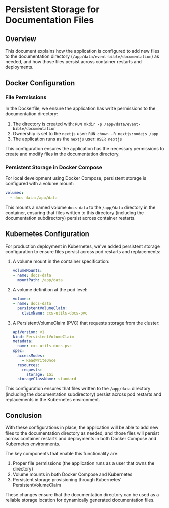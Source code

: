 # Persistent Storage for Documentation Files

## Overview

This document explains how the application is configured to add new files to the documentation directory (`/app/data/event-bible/documentation`) as needed, and how those files persist across container restarts and deployments.

## Docker Configuration

### File Permissions

In the Dockerfile, we ensure the application has write permissions to the documentation directory:

1. The directory is created with: `RUN mkdir -p /app/data/event-bible/documentation`
2. Ownership is set to the `nextjs` user: `RUN chown -R nextjs:nodejs /app`
3. The application runs as the `nextjs` user: `USER nextjs`

This configuration ensures the application has the necessary permissions to create and modify files in the documentation directory.

### Persistent Storage in Docker Compose

For local development using Docker Compose, persistent storage is configured with a volume mount:

```yaml
volumes:
  - docs-data:/app/data
```

This mounts a named volume `docs-data` to the `/app/data` directory in the container, ensuring that files written to this directory (including the documentation subdirectory) persist across container restarts.

## Kubernetes Configuration

For production deployment in Kubernetes, we've added persistent storage configuration to ensure files persist across pod restarts and replacements:

1. A volume mount in the container specification:
   ```yaml
   volumeMounts:
   - name: docs-data
     mountPath: /app/data
   ```

2. A volume definition at the pod level:
   ```yaml
   volumes:
   - name: docs-data
     persistentVolumeClaim:
       claimName: cxs-utils-docs-pvc
   ```

3. A PersistentVolumeClaim (PVC) that requests storage from the cluster:
   ```yaml
   apiVersion: v1
   kind: PersistentVolumeClaim
   metadata:
     name: cxs-utils-docs-pvc
   spec:
     accessModes:
       - ReadWriteOnce
     resources:
       requests:
         storage: 1Gi
     storageClassName: standard
   ```

This configuration ensures that files written to the `/app/data` directory (including the documentation subdirectory) persist across pod restarts and replacements in the Kubernetes environment.

## Conclusion

With these configurations in place, the application will be able to add new files to the documentation directory as needed, and those files will persist across container restarts and deployments in both Docker Compose and Kubernetes environments.

The key components that enable this functionality are:

1. Proper file permissions (the application runs as a user that owns the directory)
2. Volume mounts in both Docker Compose and Kubernetes
3. Persistent storage provisioning through Kubernetes' PersistentVolumeClaim

These changes ensure that the documentation directory can be used as a reliable storage location for dynamically generated documentation files.